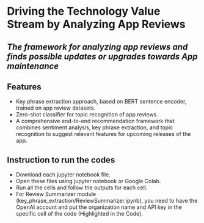 # Driving the Technology Value Stream by Analyzing App Reviews
## _The framework for analyzing app reviews and finds possible updates or upgrades towards App maintenance_
## Features

- Key phrase extraction approach, based on BERT sentence encoder, trained on app review datasets.
- Zero-shot classifier for topic recognition of app reviews. 
- A comprehensive end-to-end recommendation framework that combines sentiment analysis, key phrase extraction, and topic recognition to suggest relevant features for upcoming releases of the app.

## Instruction to run the codes
 - Download each jupyter notebook file.
 - Open these files using jupyter notebook or Google Colab.
 - Run all the cells and follow the outputs for each cell.
 - For Review Summarizer module (key_phrase_extraction/ReviewSummarizer.ipynb), you need to have the OpenAI account and put the organization name and API key in the specific cell of the code (Highlighted in the Code).
